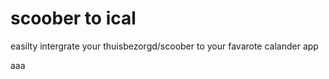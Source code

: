 # scoober to ical
easilty intergrate your thuisbezorgd/scoober to your favarote calander app



aaa
